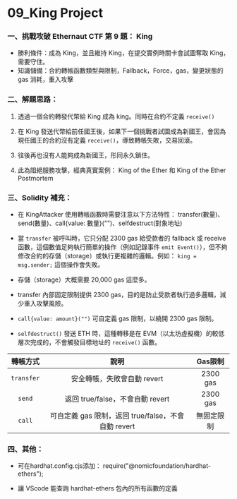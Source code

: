 # 09_King Project

### 一、挑戰攻破 Ethernaut CTF 第 9 題： King

- 勝利條件：成為 King，並且維持 King，在提交實例時關卡會試圖奪取 King，需要守住。
- 知識儲備：合約轉帳函數類型與限制，Fallback，Force，gas，變更狀態的 gas 消耗，重入攻擊

### 二、解題思路：

1. 透過一個合約轉發代幣給 King 成為 king。同時在合約不定義 ```receive()```

2. 在 King 發送代幣給前任國王後，如果下一個挑戰者試圖成為新國王，會因為現任國王的合約沒有定義 ```receive()```，導致轉帳失敗，交易回滾。

3. 往後再也沒有人能夠成為新國王，形同永久鎖住。

4. 此為阻絕服務攻擊，經典真實案例： King of the Ether 和 King of the Ether Postmortem

### 三、Solidity 補充：

- 在 KingAttacker 使用轉帳函數時需要注意以下方法特性： transfer(數量)、send(數量)、call{value: 數量}("")、selfdestruct(對象地址)

- 當 ```transfer``` 被呼叫時，它只分配 2300 gas 給受款者的 fallback 或 receive 函數，這個數值足夠執行簡單的操作（例如記錄事件 ```emit Event()```），但不夠修改合約的存儲（storage）或執行更複雜的邏輯。例如： ```king = msg.sender;``` 這個操作會失敗。

- 存儲（storage）大概需要 20,000 gas 這麼多。

- transfer 內部固定限制提供 2300 gas，目的是防止受款者執行過多邏輯，減少重入攻擊風險。

- ```call{value: amount}("")``` 可自定義 gas 限制，以繞開 2300 gas 限制。

- ```selfdestruct()``` 發送 ETH 時，這種轉移是在 EVM（以太坊虛擬機）的較低層次完成的，不會觸發目標地址的 ```receive()``` 函數。


| 轉帳方式 | 說明 | Gas限制 |
| :------: | :------: | :------: |
| ```transfer``` | 安全轉帳，失敗會自動 revert | 2300 gas |
| ```send``` | 返回 true/false，不會自動 revert | 2300 gas |
| ```call``` | 可自定義 gas 限制，返回 true/false，不會自動 revert | 無固定限制 |


### 四、其他：

 - 可在hardhat.config.cjs添加： require("@nomicfoundation/hardhat-ethers");

 - 讓 VScode 能查詢 hardhat-ethers 包內的所有函數的定義

